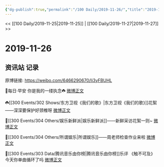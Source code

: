 ```yaml
---
{"dg-publish":true,"permalink":"/100 Daily/2019-11-26/","title":"2019-11-26","created":"2023-03-30T20:47:02.000+08:00","updated":"2023-03-30T20:50:08.802+08:00"}
---
```



<< [[100 Daily/2019-11-25\|2019-11-25]] | [[100 Daily/2019-11-27\|2019-11-27]] >>

# 2019-11-26

## 资讯站 记录

原博链接: https://weibo.com/6466290670/Ii3yFBUHL

🌿每日·早安
你是我的一缕执念☘️
[微博正文](https://m.weibo.cn/6466290670/4442797186966389)

☘️[[300 Events/302 Shows/东方卫视《我们的歌》\|东方卫视《我们的歌》]]花絮——深深要保护好颈椎呀
[微博正文](https://m.weibo.cn/6466290670/4442843206637758)

🌿[[300 Events/304 Others/娱乐新鲜派\|娱乐新鲜派]]——新鲜采访花絮一则~
[微博正文](https://m.weibo.cn/6466290670/4442850358304651)

🌿[[300 Events/304 Others/所谓娱乐\|所谓娱乐]]——周老师检查作业来啦
[微博正文](https://m.weibo.cn/6466290670/4442869878380419)

🌿[[300 Events/303 Data/腾讯音乐由你榜\|腾讯音乐由你榜]]乐评
《触不可及》今天你单曲循环了吗
[微博正文](https://m.weibo.cn/6466290670/4442960475419873)
